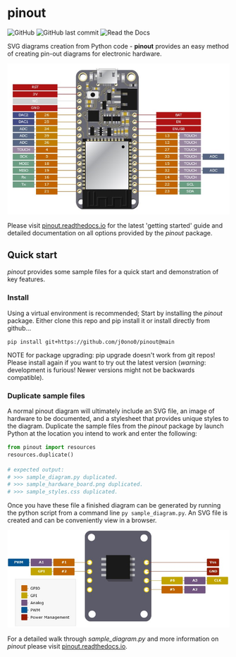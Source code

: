 # pinout

![GitHub](https://img.shields.io/github/license/j0ono0/pinout) ![GitHub last commit](https://img.shields.io/github/last-commit/j0ono0/pinout) ![Read the Docs](https://img.shields.io/readthedocs/pinout)

SVG diagrams creation from Python code - **pinout** provides an easy method of creating pin-out diagrams for electronic hardware.

<p align="center">
    <img alt="Example diagram created from pinout: micropython pin-out on Adafruit Huzzah32 ESP32 Feather Board." src="docs/_static/huzzah32_pinout.png" />
</p>

Please visit [pinout.readthedocs.io](https://pinout.readthedocs.io) for the latest 'getting started' guide and detailed documentation on all options provided by the *pinout* package.

## Quick start

*pinout* provides some sample files for a quick start and demonstration of key features. 

### Install

Using a virtual environment is recommended; Start by installing the *pinout* package. Either clone this repo and pip install it or install directly from github...
```
pip install git+https://github.com/j0ono0/pinout@main
```
NOTE for package upgrading: pip upgrade doesn't work from git repos! Please install again if you want to try out the latest version (*warning*: development is furious! Newer versions might not be backwards compatible).

### Duplicate sample files

A normal pinout diagram will ultimately include an SVG file, an image of hardware to be documented, and a stylesheet that provides unique styles to the diagram. Duplicate the sample files from the *pinout* package by launch Python at the location you intend to work and enter the following:
```python
from pinout import resources
resources.duplicate()

# expected output:
# >>> sample_diagram.py duplicated.
# >>> sample_hardware_board.png duplicated.
# >>> sample_styles.css duplicated.
```

Once you have these file a finished diagram can be generated by running the python script from a command line `py sample_diagram.py`. An SVG file is created and can be conveniently view in a browser.

![SVG diagram ](docs/_static/finished_sample_diagram.png)

For a detailed walk through *sample_diagram.py* and more information on *pinout* please visit [pinout.readthedocs.io](https://pinout.readthedocs.io).

